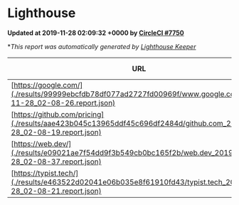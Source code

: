 
# Lighthouse

**Updated at 2019-11-28 02:09:32 +0000 by [CircleCI #7750](https://circleci.com/gh/ItinerisLtd/lighthouse-keeper-example/7750)**

**This report was automatically generated by [Lighthouse Keeper](https://github.com/itinerisltd/lighthouse-keeper)*

| URL | Performance | Accessibility | Best Practices | SEO | PWA | Updated At |
| --- | --- | --- | --- | --- | --- | --- |
| [https://google.com/](./results/99999ebcfdb78df077ad2727fd00969f/www.google.com_2019-11-28_02-08-26.report.json) | 0.94 | 0.86 | 0.93 | 0.83 | 0.56 | 2019-11-28T02:08:26.344Z |
| [https://github.com/pricing](./results/aae423b045c13965ddf45c696df2484d/github.com_2019-11-28_02-08-19.report.json) | 0.78 | 0.93 | 0.93 | 0.9 | 0.56 | 2019-11-28T02:08:19.752Z |
| [https://web.dev/](./results/e09021ae7f54dd9f3b549cb0bc165f2b/web.dev_2019-11-28_02-08-37.report.json) | 0.96 | 0.9 | 1 | 0.96 | 0.93 | 2019-11-28T02:08:37.927Z |
| [https://typist.tech/](./results/e463522d02041e06b035e8f61910fd43/typist.tech_2019-11-28_02-08-21.report.json) |  |  |  |  |  | 2019-11-28T02:08:21.916Z |
